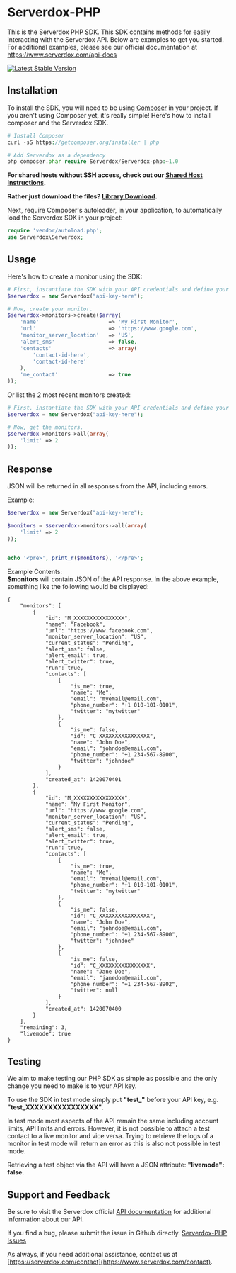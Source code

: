 Serverdox-PHP
===========

This is the Serverdox PHP SDK. This SDK contains methods for easily interacting 
with the Serverdox API. 
Below are examples to get you started. For additional examples, please see our 
official documentation 
at https://www.serverdox.com/api-docs

[![Latest Stable Version](https://poser.pugx.org/Serverdox/Serverdox-php/v/stable.png)](https://packagist.org/packages/Serverdox/Serverdox-php)

Installation
------------
To install the SDK, you will need to be using [Composer](http://getcomposer.org/) in your project. 
If you aren't using Composer yet, it's really simple! Here's how to install 
composer and the Serverdox SDK.

```PHP
# Install Composer
curl -sS https://getcomposer.org/installer | php

# Add Serverdox as a dependency
php composer.phar require Serverdox/Serverdox-php:~1.0
``` 

**For shared hosts without SSH access, check out our [Shared Host Instructions](SharedHostInstall.md).**

**Rather just download the files? [Library Download](https://9f67cbbd1116d8afb399-7760483f5d1e5f28c2d253278a2a5045.ssl.cf2.rackcdn.com/Serverdox-php-1.7.2.zip).**

Next, require Composer's autoloader, in your application, to automatically 
load the Serverdox SDK in your project:
```PHP
require 'vendor/autoload.php';
use Serverdox\Serverdox;
```

Usage
-----
Here's how to create a monitor using the SDK:

```php
# First, instantiate the SDK with your API credentials and define your domain. 
$serverdox = new Serverdox("api-key-here");

# Now, create your monitor.
$serverdox->monitors->create($array(
	'name'    					=> 'My First Monitor', 
    'url'     					=> 'https://www.google.com', 
    'monitor_server_location'	=> 'US',
    'alert_sms'					=> false,
    'contacts'					=> array(
    	'contact-id-here',
    	'contact-id-here'
    ),
    'me_contact'    			=> true
));
```

Or list the 2 most recent monitors created: 
```php
# First, instantiate the SDK with your API credentials and define your domain. 
$serverdox = new Serverdox("api-key-here");

# Now, get the monitors.
$serverdox->monitors->all(array(
    'limit' => 2
));
```

Response
--------

JSON will be returned in all responses from the API, including errors.

Example: 

```php
$serverdox = new Serverdox("api-key-here");

$monitors = $serverdox->monitors->all(array(
    'limit' => 2
));


echo '<pre>', print_r($monitors), '</pre>';

```

Example Contents:  
**$monitors** will contain JSON of the API response. In the above 
example, something like the following would be displayed: 

```
{
    "monitors": [
        {
            "id": "M_XXXXXXXXXXXXXXXX",
            "name": "Facebook",
            "url": "https://www.facebook.com",
            "monitor_server_location": "US",
            "current_status": "Pending",
            "alert_sms": false,
            "alert_email": true,
            "alert_twitter": true,
            "run": true,
            "contacts": [
                {
                    "is_me": true,
                    "name": "Me",
                    "email": "myemail@email.com",
                    "phone_number": "+1 010-101-0101",
                    "twitter": "mytwitter"
                },
                {
                    "is_me": false,
                    "id": "C_XXXXXXXXXXXXXXXX",
                    "name": "John Doe",
                    "email": "johndoe@email.com",
                    "phone_number": "+1 234-567-8900",
                    "twitter": "johndoe"
                }
            ],
            "created_at": 1420070401
        },
        {
		    "id": "M_XXXXXXXXXXXXXXXX",
		    "name": "My First Monitor",
		    "url": "https://www.google.com",
		    "monitor_server_location": "US",
		    "current_status": "Pending",
		    "alert_sms": false,
		    "alert_email": true,
		    "alert_twitter": true,
		    "run": true,
		    "contacts": [
		        {
		            "is_me": true,
		            "name": "Me",
		            "email": "myemail@email.com",
		            "phone_number": "+1 010-101-0101",
		            "twitter": "mytwitter"
		        },
		        {
		            "is_me": false,
		            "id": "C_XXXXXXXXXXXXXXXX",
		            "name": "John Doe",
		            "email": "johndoe@email.com",
		            "phone_number": "+1 234-567-8900",
		            "twitter": "johndoe"
		        },
		        {
		            "is_me": false,
		            "id": "C_XXXXXXXXXXXXXXXX",
		            "name": "Jane Doe",
		            "email": "janedoe@email.com",
		            "phone_number": "+1 234-567-8902",
		            "twitter": null
		        }
		    ],
		    "created_at": 1420070400
		}
    ],
    "remaining": 3,
    "livemode": true
}
```

Testing
---------

We aim to make testing our PHP SDK as simple as possible and the only change you need to make is to your API key.

To use the SDK in test mode simply put **"test_"** before your API key, e.g. **"test_XXXXXXXXXXXXXXXX"**.

In test mode most aspects of the API remain the same including account limits, API limits and errors. However, it is not possible to attach a test contact to a live monitor and vice versa. Trying to retrieve the logs of a monitor in test mode will return an error as this is also not possible in test mode.

Retrieving a test object via the API will have a JSON attribute: **"livemode": false**.


Support and Feedback
--------------------

Be sure to visit the Serverdox official 
[API documentation](http://www.serverdox.com/api-docs) for additional 
information about our API. 

If you find a bug, please submit the issue in Github directly. 
[Serverdox-PHP Issues](https://github.com/Serverdox/Serverdox-PHP/issues)

As always, if you need additional assistance, contact us at
[https://serverdox.com/contact](https://www.serverdox.com/contact).
